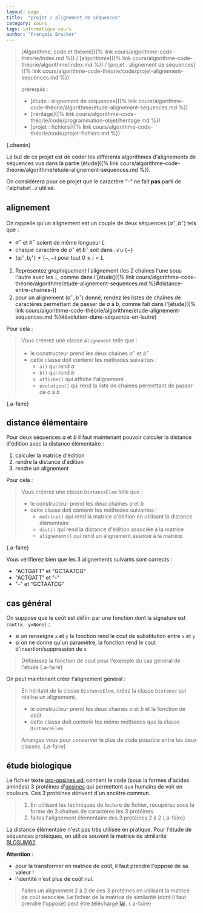 ```yaml
---
layout: page
title:  "projet / alignement de séquences"
category: cours
tags: informatique cours 
author: "François Brucker"
---
```


> [Algorithme, code et théorie]({% link cours/algorithme-code-théorie/index.md %}) / [algorithmie]({% link cours/algorithme-code-théorie/algorithme/index.md %}) / [projet : alignement de séquences]({% link cours/algorithme-code-théorie/code/projet-alignement-sequences.md %})
>
> prérequis :
>
> * [étude : alignement de séquences]({% link cours/algorithme-code-théorie/algorithme/etude-alignement-sequences.md %})
> * [héritage]({% link cours/algorithme-code-théorie/code/programmation-objet/heritage.md %})
> * [projet : fichiers]({% link cours/algorithme-code-théorie/code/projet-fichiers.md %})
>
{.chemin}

Le but de ce projet est de coder les différents algorithmes d'alignements de séquences vus dans la partie [étude]({% link cours/algorithme-code-théorie/algorithme/etude-alignement-sequences.md %}).

On considérera pour ce projet que le caractère *"-"* ne fait **pas** parti de l'alphabet $\mathcal{A}$ utilisé.

## alignement

On rappelle qu'un alignement est un couple de deux séquences $(a^\star, b^\star)$ tels que :

* $a^\star$ et $b^\star$ soient de même longueur $L$
* chaque caractère de $a^\star$ et $b^\star$ soit dans $\mathcal{A} \cup \{ - \}$
* $(a^\star_i, b^\star_i) \neq (-,-)$ pour tout $0 \leq i < L$

1. Représentez *graphiquement* l'alignement (les 2 chaines l'une sous l'autre avec les `|`, comme dans l'[étude]({% link cours/algorithme-code-théorie/algorithme/etude-alignement-sequences.md %}#distance-entre-chaines-))
2. pour un alignement $(a^\star, b^\star)$ donné, rendez les listes de chaînes de caractères permettant de passer de $a$ à $b$, comme fait dans l'[étude]({% link cours/algorithme-code-théorie/algorithme/etude-alignement-sequences.md %}#évolution-dune-séquence-en-lautre)

Pour cela :

> Vous créerez une classe `Alignement` telle que :
>
> * le constructeur prend les deux chaines $a^\star$ et $b^\star$
> * cette classe doit contenir les méthodes suivantes :
>   * `a()` qui rend $a$
>   * `b()` qui rend $b$
>   * `affiche()` qui affiche l'alignement
>   * `evolution()` qui rend la liste de chaines permettant de passer de $a$ à $b$
>
{.a-faire}

## distance élémentaire

Pour deux séquences $a$ et $b$ il faut maintenant pouvoir calculer la distance d'édition avec la distance élémentaire :

1. calculer la matrice d'édition
2. rendre la distance d'édition
3. rendre un alignement

Pour cela :

> Vous créerez une classe `DistanceElem` telle que :
>
> * le constructeur prend les deux chaines $a$ et $b$
> * cette classe doit contenir les méthodes suivantes :
>   * `matrice()` qui rend la matrice d'édition en utilisant la distance élémentaire
>   * `dist()` qui rend la distance d'édition associée à la matrice
>   * `alignement()` qui rend un alignement associé à la matrice.
>
{.a-faire}

Vous vérifierez bien que les 3 alignements suivants sont corrects :

* "ACTGATT" et "GCTAATCG"
* "ACTGATT" et "-"
* "-" et "GCTAATCG"

## cas général

On suppose que le coût est défini par une fonction dont la signature est `cout(x, y=None)` :

* si on renseigne `x` et `y` la fonction rend le cout de substitution entre `x` et `y`
* si on ne donne qu'un paramètre, la fonction rend le cout d'insertion/suppression de `x`

> Définissez la fonction de cout pour l'exemple du cas général de l'étude
{.a-faire}

On peut maintenant créer l'alignement général :

> En héritant de la classe `DistanceElem`, créez la classe `Distance` qui réalise un alignement.
>
> * le constructeur prend les deux chaines $a$ et $b$ et la fonction de coût
> * cette classe doit contenir les même méthodes que la classe `DistanceElem`.
>
> Arrangez vous pour conserver le plus de code possible entre les deux classes.
{.a-faire}

## étude biologique

Le fichier texte [pro-opsines.edi](./pro-opsines.edi) contient le code (sous la formes d'acides aminées) 3 protéines d'[opsines](https://fr.wikipedia.org/wiki/Opsine) qui permettent aux humains de voir en couleurs. Ces 3 protéines dérivent d'un ancêtre commun.

> 1. En utilisant les techniques de lecture de fichier, récupérez sous la forme de 3 chaines de caractères les 3 protéines
> 2. faites l'alignement élémentaire des 3 protéines 2 à 2
{.a-faire}

La distance élémentaire n'est pas très utilisée en pratique. Pour l'étude de séquences protéiques, on utilise souvent la matrice de similarité [BLOSUM62](https://en.wikipedia.org/wiki/BLOSUM).

**Attention** :

* pour la transformer en matrice de coût, il faut prendre l'opposé de sa valeur !
* l'identité n'est plus de coût nul.

> Faites un alignement 2 à 2 de ces 3 protéines en utilisant la matrice de coût associée. Le fichier de la matrice de similarité (dont il faut prendre l'opposé) peut être téléchargé [là](https://www.ncbi.nlm.nih.gov/Class/FieldGuide/BLOSUM62.txt)).
{.a-faire}
